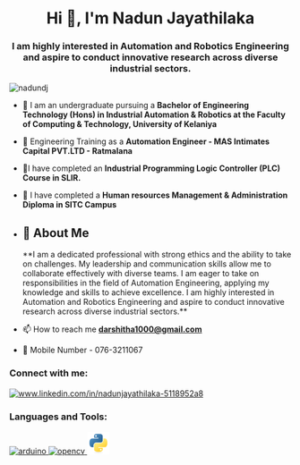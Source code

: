 <h1 align="center">Hi 👋, I'm Nadun Jayathilaka</h1>
<h3 align="center">I am highly interested in Automation and Robotics Engineering and aspire to conduct innovative research across diverse industrial sectors.</h3>

<p align="left"> <img src="https://komarev.com/ghpvc/?username=nadundj&label=Profile%20views&color=0e75b6&style=flat" alt="nadundj" /> </p>

- 🔭 I am an undergraduate pursuing a **Bachelor of Engineering Technology (Hons) in Industrial Automation & Robotics at the Faculty of Computing & Technology, University of Kelaniya**

- 🌱 Engineering Training as a **Automation Engineer - MAS Intimates Capital PVT.LTD - Ratmalana**

- 👯I have completed an **Industrial Programming Logic Controller (PLC) Course in SLIR.**

- 🤝 I have completed a **Human resources Management & Administration Diploma in SITC Campus**

- <h2>💬 About Me </h2> <p>**I am a dedicated professional with strong ethics and the ability to take on challenges. My leadership and communication skills allow me to collaborate effectively with diverse teams. I am eager to take on responsibilities in the field of Automation Engineering, applying my knowledge and skills to achieve excellence. I am highly interested in Automation and Robotics Engineering and aspire to conduct innovative research across diverse industrial sectors.**</p>

- 📫 How to reach me **darshitha1000@gmail.com**
- 📱 Mobile Number - 076-3211067


<h3 align="left">Connect with me:</h3>
<p align="left">
<a href="https://linkedin.com/in/www.linkedin.com/in/nadunjayathilaka-5118952a8" target="blank"><img align="center" src="https://raw.githubusercontent.com/rahuldkjain/github-profile-readme-generator/master/src/images/icons/Social/linked-in-alt.svg" alt="www.linkedin.com/in/nadunjayathilaka-5118952a8" height="30" width="40" /></a>
</p>

<h3 align="left">Languages and Tools:</h3>
<p align="left"> <a href="https://www.arduino.cc/" target="_blank" rel="noreferrer"> <img src="https://cdn.worldvectorlogo.com/logos/arduino-1.svg" alt="arduino" width="40" height="40"/> </a> <a href="https://opencv.org/" target="_blank" rel="noreferrer"> <img src="https://www.vectorlogo.zone/logos/opencv/opencv-icon.svg" alt="opencv" width="40" height="40"/> </a> <a href="https://www.python.org" target="_blank" rel="noreferrer"> <img src="https://raw.githubusercontent.com/devicons/devicon/master/icons/python/python-original.svg" alt="python" width="40" height="40"/> </a> </p>

